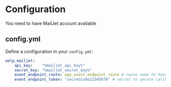 # Configuration

You need to have MailJet account available

## config.yml

Define a configuration in your `config.yml`:

```yaml
welp_mailjet:
    api_key:    "%mailjet_api_key%"
    secret_key: "%mailjet_secret_key%"
    event_endpoint_route: app_event_endpoint_route # route name to handle the callback
    event_endpoint_token: "secretCode12345678" # secret to secure callback
```
